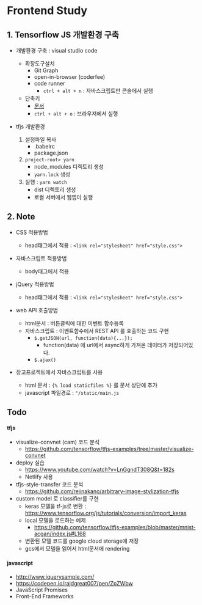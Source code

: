 # Frontend Study

## 1. Tensorflow JS 개발환경 구축

* 개발환경 구축 : visual studio code
    * 확장도구설치
        * Git Graph
        * open-in-browser (coderfee)
        * code runner
            * ```ctrl + alt + n``` : 자바스크립트만 콘솔에서 실행
    * 단축키
        * [문서](https://code.visualstudio.com/shortcuts/keyboard-shortcuts-windows.pdf)
        * ```ctrl + alt + o``` : 브라우져에서 실행

* tfjs 개발환경
    1) 설정파일 복사
        * .babelrc
        * package.json
    2) ```project-root> yarn```
        * node_modules 디렉토리 생성
        * ```yarn.lock``` 생성
    3) 실행 : ```yarn watch```
        * dist 디렉토리 생성
        * 로컬 서버에서 웹앱이 실행


## 2. Note

* CSS 적용방법
    * head태그에서 적용 : ```<link rel="stylesheet" href="style.css">```

* 자바스크립트 적용방법
    * body태그에서 적용

* jQuery 적용방법
    * head태그에서 적용 : ```<link rel="stylesheet" href="style.css">```

* web API 호출방법
    * html문서 : 버튼클릭에 대한 이벤트 함수등록
    * 자바스크립트 : 이벤트함수에서 REST API 를 호출하는 코드 구현
        * ```$.getJSON(url, function(data){...});```
            * function(data) 에 url에서 async하게 가져온 데이터가 저장되어있다.
        * ```$.ajax()```

* 장고프로젝트에서 자바스크립트를 사용
    * html 문서 : ```{% load staticfiles %}``` 를 문서 상단에 추가
    * javascript 파일경로 : ```"/static/main.js```


## Todo

#### tfjs

* visualize-convnet (cam) 코드 분석
    * https://github.com/tensorflow/tfjs-examples/tree/master/visualize-convnet
* deploy 실습
    * https://www.youtube.com/watch?v=LnGgndT308Q&t=182s
    * Netlify 사용
* tfjs-style-transfer 코드 분석
    * https://github.com/reiinakano/arbitrary-image-stylization-tfjs
* custom model 로 classifier를 구현
    * keras 모델을 tf-js로 변환 : https://www.tensorflow.org/js/tutorials/conversion/import_keras
    * local 모델을 로드하는 예제
        * https://github.com/tensorflow/tfjs-examples/blob/master/mnist-acgan/index.js#L168
    * 변환된 모델 코드를 google cloud storage에 저장
    * gcs에서 모델을 읽어서 html문서에 rendering

#### javascript

* http://www.jquerysample.com/
* https://codepen.io/rajdgreat007/pen/ZpZWbw
* JavaScript Promises
* Front-End Frameworks



